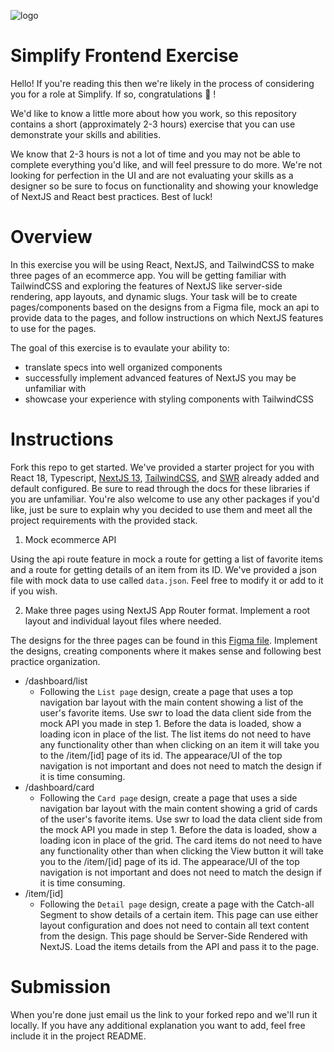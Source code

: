 ![logo](https://user-images.githubusercontent.com/21349718/227146863-399bdd2b-2091-4461-9775-141af610f9ef.svg)

# Simplify Frontend Exercise

Hello! If you're reading this then we're likely in the process of considering you for a role at Simplify. If so, congratulations 🎉 !

We'd like to know a little more about how you work, so this repository contains a short (approximately 2-3 hours) exercise that you can use demonstrate your skills and abilities.

We know that 2-3 hours is not a lot of time and you may not be able to complete everything you'd like, and will feel pressure to do more. We're not looking for perfection in the UI and are not evaluating your skills as a designer so be sure to focus on functionality and showing your knowledge of NextJS and React best practices. Best of luck!

# Overview

In this exercise you will be using React, NextJS, and TailwindCSS to make three pages of an ecommerce app. You will be getting familiar with TailwindCSS and exploring the features of NextJS like server-side rendering, app layouts, and dynamic slugs. Your task will be to create pages/components based on the designs from a Figma file, mock an api to provide data to the pages, and follow instructions on which NextJS features to use for the pages.

The goal of this exercise is to evaulate your ability to:
* translate specs into well organized components
* successfully implement advanced features of NextJS you may be unfamiliar with
* showcase your experience with styling components with TailwindCSS

# Instructions

Fork this repo to get started. We've provided a starter project for you with React 18, Typescript, [NextJS 13](https://beta.nextjs.org/docs/getting-started), [TailwindCSS](https://tailwindcss.com/docs/installation), and [SWR](https://swr.vercel.app/docs/getting-started) already added and default configured. Be sure to read through the docs for these libraries if you are unfamiliar. You're also welcome to use any other packages if you'd like, just be sure to explain why you decided to use them and meet all the project requirements with the provided stack.

1. Mock ecommerce API

Using the api route feature in mock a route for getting a list of favorite items and a route for getting details of an item from its ID. We've provided a json file with mock data to use called `data.json`. Feel free to modify it or add to it if you wish.

2. Make three pages using NextJS App Router format. Implement a root layout and individual layout files where needed.

The designs for the three pages can be found in this [Figma file](https://www.figma.com/file/lUbwgHr7OTh4IEf1Y4szwf/NextJS-Ecommerce?node-id=0%3A1&t=bHXi1DmZpSYk17Wd-1). Implement the designs, creating components where it makes sense and following best practice organization. 

* /dashboard/list
  * Following the `List page` design, create a page that uses a top navigation bar layout with the main content showing a list of the user's favorite items. Use swr to load the data client side from the mock API you made in step 1. Before the data is loaded, show a loading icon in place of the list. The list items do not need to have any functionality other than when clicking on an item it will take you to the /item/[id] page of its id. The appearace/UI of the top navigation is not important and does not need to match the design if it is time consuming. 
* /dashboard/card
  * Following the `Card page` design, create a page that uses a side navigation bar layout with the main content showing a grid of cards of the user's favorite items. Use swr to load the data client side from the mock API you made in step 1. Before the data is loaded, show a loading icon in place of the grid. The card items do not need to have any functionality other than when clicking the View button it will take you to the /item/[id] page of its id. The appearace/UI of the top navigation is not important and does not need to match the design if it is time consuming.  
* /item/[id]
  * Following the `Detail page` design, create a page with the Catch-all Segment to show details of a certain item. This page can use either layout configuration and does not need to contain all text content from the design. This page should be Server-Side Rendered with NextJS. Load the items details from the API and pass it to the page.

# Submission

When you're done just email us the link to your forked repo and we'll run it locally. If you have any additional explanation you want to add, feel free include it in the project README.
